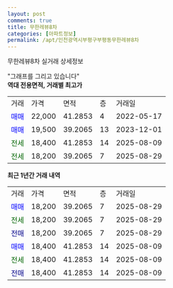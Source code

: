 ```yaml
---
layout: post
comments: true
title: 무한레뷰8차
categories: [아파트정보]
permalink: /apt/인천광역시부평구부평동무한레뷰8차
---
```


무한레뷰8차 실거래 상세정보

<script type="text/javascript">
  google.charts.load('current', {'packages':['line', 'corechart']});
  google.charts.setOnLoadCallback(drawChart);

  function drawChart() {
    var data = new google.visualization.DataTable();
    data.addColumn('date', '거래일');
    data.addColumn('number', "매매");
    data.addColumn('number', "전세");
    data.addColumn('number', "전매");

    data.addRows([[new Date(Date.parse("2025-08-29")), 18200, null, null], [new Date(Date.parse("2025-08-29")), null, 18200, null], [new Date(Date.parse("2025-08-29")), null, null, 18200], [new Date(Date.parse("2025-08-09")), 18400, null, null], [new Date(Date.parse("2025-08-09")), null, 18400, null], [new Date(Date.parse("2025-08-09")), null, null, 18400]]);

    var options = {
      hAxis: {
        format: 'yyyy/MM/dd'
      },    
      lineWidth: 0,
      pointsVisible: true,    
      title: '최근 1년간 유형별 실거래가 분포',
      legend: { position: 'bottom' }
    };

    var formatter = new google.visualization.NumberFormat({pattern:'###,###'} );
    formatter.format(data, 1);
    formatter.format(data, 2);
    
    setTimeout(function() {
        var chart = new google.visualization.LineChart(document.getElementById('columnchart_material'));
        chart.draw(data, (options));
        document.getElementById('loading').style.display = 'none';
    }, 200);
  }
</script>


<div id="loading" style="z-index:20; display: block; margin-left: 0px">"그래프를 그리고 있습니다"</div>
<div id="columnchart_material" style="width: 95%; margin-left: 0px; display: block"></div>
<!-- contents start -->
<b>역대 전용면적, 거래별 최고가</b>
<table class="sortable">
    <tr>
      <td>거래</td>
      <td>가격</td>
      <td>면적</td>
      <td>층</td>
      <td>거래일</td>
    </tr>
        <tr>
          <td><a style="color: blue">매매</a></td>
          <td>22,000</td>
          <td>41.2853</td>
          <td>4</td>
          <td>2022-05-17</td>
        </tr>            <tr>
          <td><a style="color: blue">매매</a></td>
          <td>19,500</td>
          <td>39.2065</td>
          <td>13</td>
          <td>2023-12-01</td>
        </tr>        
        <tr>
              <td><a style="color: darkgreen">전세</a></td>
              <td>18,400</td>
              <td>41.2853</td>
              <td>14</td>
              <td>2025-08-09</td>
            </tr>            <tr>
              <td><a style="color: darkgreen">전세</a></td>
              <td>18,200</td>
              <td>39.2065</td>
              <td>7</td>
              <td>2025-08-29</td>
            </tr>        
    
</table>

<b>최근 1년간 거래 내역</b>

<table class="sortable">
    <tr>
      <td>거래</td>
      <td>가격</td>
      <td>면적</td>
      <td>층</td>
      <td>거래일</td>
    </tr>
    <tr>
      <td><a style="color: blue">매매</a></td>
      <td>18,200</td>
      <td>39.2065</td>
      <td>7</td>
      <td>2025-08-29</td>
    </tr>          <tr>
      <td><a style="color: darkgreen">전세</a></td>
      <td>18,200</td>
      <td>39.2065</td>
      <td>7</td>
      <td>2025-08-29</td>
    </tr>          <tr>
      <td><a style="color: darkblue">전매</a></td>
      <td>18,200</td>
      <td>39.2065</td>
      <td>7</td>
      <td>2025-08-29</td>
    </tr>          <tr>
      <td><a style="color: blue">매매</a></td>
      <td>18,400</td>
      <td>41.2853</td>
      <td>14</td>
      <td>2025-08-09</td>
    </tr>          <tr>
      <td><a style="color: darkgreen">전세</a></td>
      <td>18,400</td>
      <td>41.2853</td>
      <td>14</td>
      <td>2025-08-09</td>
    </tr>          <tr>
      <td><a style="color: darkblue">전매</a></td>
      <td>18,400</td>
      <td>41.2853</td>
      <td>14</td>
      <td>2025-08-09</td>
    </tr>      </table>
<!-- contents end -->    

